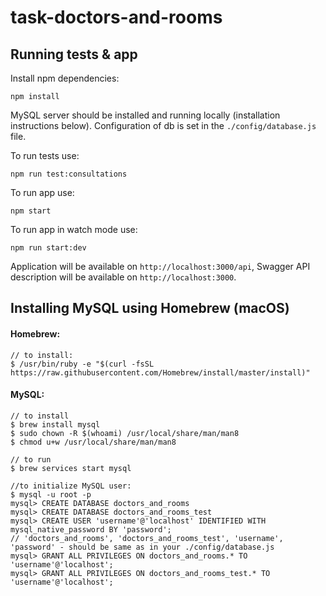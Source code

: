# task-doctors-and-rooms

## Running tests & app

Install npm dependencies:
```
npm install
```
MySQL server should be installed and running locally (installation instructions below). 
Configuration of db is set in the ````./config/database.js```` file.

To run tests use:
```
npm run test:consultations
```
To run app use:
```
npm start
```
To run app in watch mode use:
```
npm run start:dev
```
Application will be available on ```http://localhost:3000/api```, Swagger API description will be available on ```http://localhost:3000```.

## Installing MySQL using Homebrew (macOS)

#### Homebrew:
```
// to install:
$ /usr/bin/ruby -e "$(curl -fsSL https://raw.githubusercontent.com/Homebrew/install/master/install)"
```

#### MySQL:

```
// to install
$ brew install mysql
$ sudo chown -R $(whoami) /usr/local/share/man/man8
$ chmod u+w /usr/local/share/man/man8

// to run
$ brew services start mysql

//to initialize MySQL user:
$ mysql -u root -p
mysql> CREATE DATABASE doctors_and_rooms
mysql> CREATE DATABASE doctors_and_rooms_test
mysql> CREATE USER 'username'@'localhost' IDENTIFIED WITH mysql_native_password BY 'password';
// 'doctors_and_rooms', 'doctors_and_rooms_test', 'username', 'password' - should be same as in your ./config/database.js
mysql> GRANT ALL PRIVILEGES ON doctors_and_rooms.* TO 'username'@'localhost';
mysql> GRANT ALL PRIVILEGES ON doctors_and_rooms_test.* TO 'username'@'localhost';
```